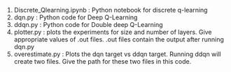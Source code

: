 1. Discrete_Qlearning.ipynb : Python notebook for discrete q-learning
2. dqn.py : Python code for Deep Q-Learning
3. ddqn.py : Python code for Double deep Q-Learning
4. plotter.py : plots the experiments for size and number of layers. Give appropriate values of .out files. .out files contain the output after running dqn.py
5. overestimate.py : Plots the dqn target vs ddqn target. Running ddqn will create two files. Give the path for these two files in this code.
